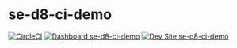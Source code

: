 # se-d8-ci-demo

[![CircleCI](https://circleci.com/gh/jamesrutherford/se-d8-ci-demo.svg?style=shield)](https://circleci.com/gh/jamesrutherford/se-d8-ci-demo)
[![Dashboard se-d8-ci-demo](https://img.shields.io/badge/dashboard-se_d8_ci_demo-yellow.svg)](https://dashboard.pantheon.io/sites/f22b9984-9bc4-4779-80af-5b7b8693186b#dev/code)
[![Dev Site se-d8-ci-demo](https://img.shields.io/badge/site-se_d8_ci_demo-blue.svg)](http://dev-se-d8-ci-demo.pantheonsite.io/)